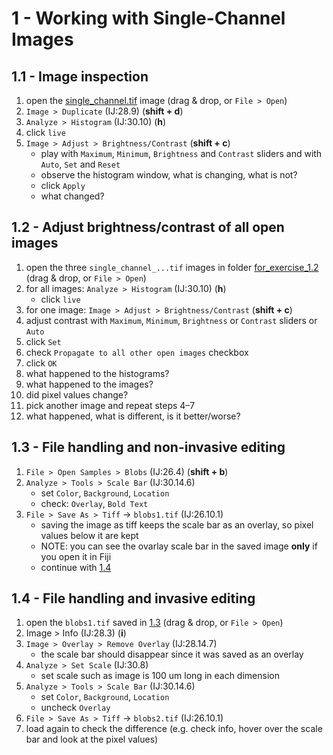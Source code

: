 # 1 - Working with Single-Channel Images

## 1.1 - Image inspection

1. open the [single_channel.tif](../images/single_channel.tif) image (drag & drop, or `File > Open`)
2. `Image > Duplicate` (IJ:28.9) (**shift + d**)
3. `Analyze > Histogram` (IJ:30.10) (**h**)
4. click `live`
5. `Image > Adjust > Brightness/Contrast` (**shift + c**)
    - play with `Maximum`, `Minimum`, `Brightness` and `Contrast` sliders and with `Auto`, `Set` and `Reset`
    - observe the histogram window, what is changing, what is not?
    - click `Apply`
    - what changed?

## 1.2 - Adjust brightness/contrast of all open images

1. open the three `single_channel_...tif` images in folder [for_exercise_1.2](../images/for_exercise_1.2.zip) (drag & drop, or `File > Open`)
2. for all images: `Analyze > Histogram` (IJ:30.10) (**h**)
    - click `live`
3. for one image: `Image > Adjust > Brightness/Contrast` (**shift + c**)
4. adjust contrast with `Maximum`, `Minimum`, `Brightness` or `Contrast` sliders or `Auto`
5. click `Set`
6. check `Propagate to all other open images` checkbox
7. click `OK`
8. what happened to the histograms?
9. what happened to the images?
10. did pixel values change?
11. pick another image and repeat steps 4–7
12. what happened, what is different, is it better/worse?

## 1.3 - File handling and non-invasive editing

1. `File > Open Samples > Blobs` (IJ:26.4) (**shift + b**)
2. `Analyze > Tools > Scale Bar` (IJ:30.14.6)
    - set `Color`, `Background`, `Location`
    - check: `Overlay`, `Bold Text`
3. `File > Save As > Tiff` -> `blobs1.tif` (IJ:26.10.1)
    - saving the image as tiff keeps the scale bar as an overlay, so pixel values below it are kept
    - NOTE: you can see the ovarlay scale bar in the saved image **only** if you open it in Fiji
    - continue with [1.4](#file-handling-and-invasive-editing)

## 1.4 - File handling and invasive editing

1. open the `blobs1.tif` saved in [1.3](#file-handling-and-non-invasive-editing) (drag & drop, or `File > Open`)
2. Image > Info (IJ:28.3) (**i**)
3. `Image > Overlay > Remove Overlay` (IJ:28.14.7)
    - the scale bar should disappear since it was saved as an overlay
4. `Analyze > Set Scale` (IJ:30.8)
    - set scale such as image is 100 um long in each dimension
5. `Analyze > Tools > Scale Bar` (IJ:30.14.6)
    - set `Color`, `Background`, `Location`
    - uncheck `Overlay`
6. `File > Save As > Tiff` -> `blobs2.tif` (IJ:26.10.1)
7. load again to check the difference (e.g. check info, hover over the scale bar and look at the pixel values)